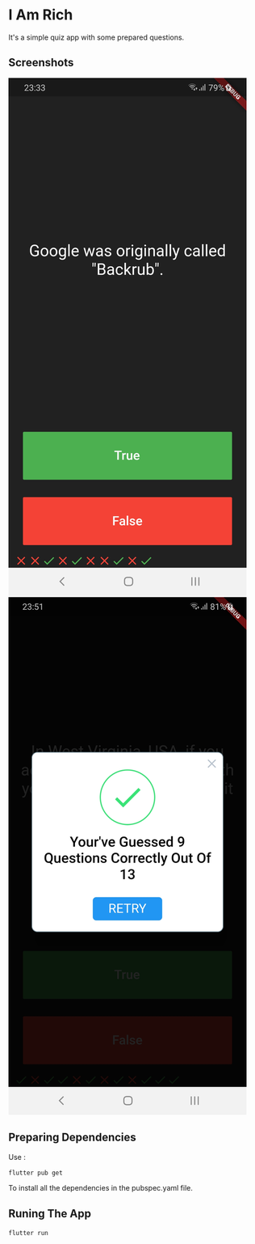 # I Am Rich

It's a simple quiz app with some prepared questions.

## Screenshots
![Screenshot 1](screenshots/screenshot1.jpg)
![Screenshot 2](screenshots/screenshot2.jpg)

## Preparing Dependencies

Use :

```bash
flutter pub get
```
To install all the dependencies in the pubspec.yaml file.

## Runing The App

```bash
flutter run
```
